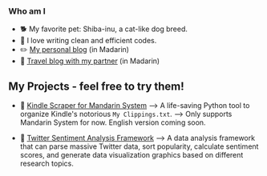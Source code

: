 ### Who am I
- 🐕 My favorite pet: Shiba-inu, a cat-like dog breed.
- 🚿 I love writing clean and efficient codes.
- ✏️ [My personal blog](https://shiba.meowshiba.com/) (in Madarin)
- 🌄 [Travel blog with my partner](https://meowshiba.com/) (in Madarin)

## My Projects - feel free to try them!
- 📘 [Kindle Scraper for Mandarin System](https://github.com/xwshiba/kindle_scraper_zh)
  --> A life-saving Python tool to organize Kindle's notorious `My Clippings.txt`. 
  --> Only supports Mandarin System for now. English version coming soon.
  
- 💬 [Twitter Sentiment Analysis Framework](https://github.com/xwshiba/twitter-sentiment-analysis)
  --> A data analysis framework that can parse massive Twitter data, sort popularity, calculate sentiment scores, and generate data visualization graphics based on different research topics.

<!--
**xwshiba/xwshiba** is a ✨ _special_ ✨ repository because its `README.md` (this file) appears on your GitHub profile.

Here are some ideas to get you started:

- 🔭 I’m currently working on ...
- 🌱 I’m currently learning ...
- 👯 I’m looking to collaborate on ...
- 🤔 I’m looking for help with ...
- 💬 Ask me about ...
- 📫 How to reach me: ...
- 😄 Pronouns: ...
- ⚡ Fun fact: ...
-->
